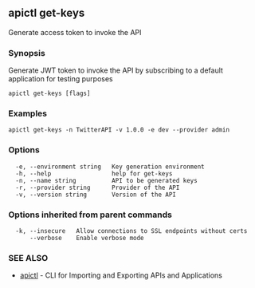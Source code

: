 ## apictl get-keys

Generate access token to invoke the API

### Synopsis


Generate JWT token to invoke the API by subscribing to a default application for testing purposes

```
apictl get-keys [flags]
```

### Examples

```
apictl get-keys -n TwitterAPI -v 1.0.0 -e dev --provider admin
```

### Options

```
  -e, --environment string   Key generation environment
  -h, --help                 help for get-keys
  -n, --name string          API to be generated keys
  -r, --provider string      Provider of the API
  -v, --version string       Version of the API
```

### Options inherited from parent commands

```
  -k, --insecure   Allow connections to SSL endpoints without certs
      --verbose    Enable verbose mode
```

### SEE ALSO
* [apictl](apictl.md)	 - CLI for Importing and Exporting APIs and Applications

